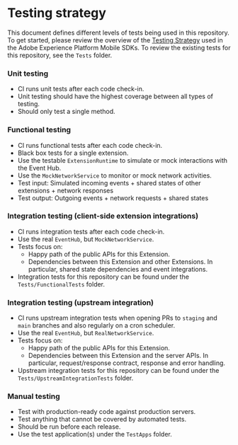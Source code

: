 # Testing strategy

This document defines different levels of tests being used in this repository. To get started, please review the overview of the [Testing Strategy](https://github.com/adobe/aepsdk-core-ios/tree/main/Documentation/Testing) used in the Adobe Experience Platform Mobile SDKs. To review the existing tests for this repository, see the `Tests` folder.

### Unit testing

* CI runs unit tests after each code check-in.
* Unit testing should have the highest coverage between all types of testing.
* Should only test a single method.

### Functional testing

* CI runs functional tests after each code check-in.
* Black box tests for a single extension.
* Use the testable `ExtensionRuntime` to simulate or mock interactions with the Event Hub.
* Use the `MockNetworkService` to monitor or mock network activities.
* Test input: Simulated incoming events + shared states of other extensions + network responses
* Test output: Outgoing events + network requests + shared states

### Integration testing (client-side extension integrations)

* CI runs integration tests after each code check-in.
* Use the real `EventHub`, but `MockNetworkService`.
* Tests focus on:
    - Happy path of the public APIs for this Extension.
    - Dependencies between this Extension and other Extensions. In particular, shared state dependencies and event integrations.
* Integration tests for this repository can be found under the `Tests/FunctionalTests` folder.

### Integration testing (upstream integration)

* CI runs upstream integration tests when opening PRs to `staging` and `main` branches and also regularly on a cron scheduler.
* Use the real `EventHub`, but `RealNetworkService`.
* Tests focus on:
    - Happy path of the public APIs for this Extension.
    - Dependencies between this Extension and the server APIs. In particular, request/response contract, response and error handling.
* Upstream integration tests for this repository can be found under the `Tests/UpstreamIntegrationTests` folder.

### Manual testing

* Test with production-ready code against production servers.
* Test anything that cannot be covered by automated tests.
* Should be run before each release.
* Use the test application(s) under the `TestApps` folder.
